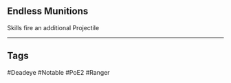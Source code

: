 ## Endless Munitions
Skills fire an additional Projectile

---
## Tags
#Deadeye
#Notable
#PoE2
#Ranger
